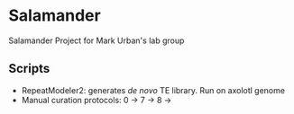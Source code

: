 # Salamander
Salamander Project for Mark Urban's lab group

## Scripts
 - RepeatModeler2: generates _de novo_ TE library. Run on axolotl genome
 - Manual curation protocols: 0 -> 7 -> 8 ->
